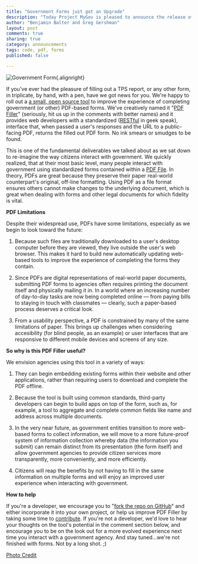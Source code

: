 ```yaml
---
title: "Government Forms just got an Upgrade"
description: "Today Project MyGov is pleased to announce the release of a small, open source tool to improve the experience of completing government (or other) PDF-based forms"
author: "Benjamin Balter and Greg Gershman"
layout: post
comments: true
sharing: true
category: announcements
tags: code, pdf, forms
published: false

---
```


![Government Form](http://presidential-innovation-fellows.github.com/mygov/images/content/form.jpg){.alignright} 

If you've ever had the pleasure of filling out a TPS report, or any other form, in triplicate, by hand, with a pen, have we got news for you. We're happy to roll out a [a small, open source tool](https://github.com/GSA-OCSIT/pdf-filler) to improve the experience of completing government (or other) PDF-based forms. We've creatively named it "[PDF Filler](https://github.com/GSA-OCSIT/pdf-filler)" (seriously, hit us up in the comments with better names) and it provides web developers with a standardized ([RESTful](http://en.wikipedia.org/wiki/Representational_state_transfer) in geek speak), interface that, when passed a user's responses and the URL to a public-facing PDF, returns the filled out PDF form. No ink smears or smudges to be found.

This is one of the fundamental deliverables we talked about as we sat down to re-imagine the way citizens interact with government. We quickly realized, that at their most basic level, many people interact with government using standardized forms contained within a [PDF File](http://en.wikipedia.org/wiki/Portable_Document_Format). In theory, PDFs are great because they preserve their paper real-world counterpart's original, off-line formatting. Using PDF as a file format ensures others cannot make changes to the underlying document, which is great when dealing with forms and other legal documents for which fidelity is vital.

**PDF Limitations**

Despite their widespread use, PDFs have some limitations, especially as we begin to look toward the future:

1. Because such files are traditionally downloaded to a user's desktop computer before they are viewed, they live outside the user's web browser. This makes it hard to build new automatically updating web-based tools to improve the experience of completing the forms they contain.

2. Since PDFs are digital representations of real-world paper documents, submitting PDF forms to agencies often requires printing the document itself and physically mailing it in. In a world where an increasing number of day-to-day tasks are now being completed online — from paying bills to staying in touch with classmates — clearly, such a paper-based process deserves a critical look.

3. From a usability perspective, a PDF is constrained by many of the same limitations of paper. This brings up challenges when considering accesibility (for blind people, as an example) or user interfaces that are responsive to different mobile devices and screens of any size. 

**So why is this PDF Filler useful?**

We envision agencies using this tool in a variety of ways:

1. They can begin embedding existing forms within their website and other applications, rather than requiring users to download and complete the PDF offline. 

2. Because the tool is built using common standards, third-party developers can begin to build apps on top of the form, such as, for example, a tool to aggregate and complete common fields like name and address across multiple documents.

3. In the very near future, as government entities transition to more web-based forms to collect information, we will move to a more future-proof system of information collection whereby data (the information you submit) can remain distinct from its presentation (the form itself) and allow government agencies to provide citizen services more transparently, more conveniently, and more efficiently.

4. Citizens will reap the benefits by not having to fill in the same information on multiple forms and will enjoy an improved user experience when interacting with government.

**How to help**

If you're a developer, we encourage you to "[fork the repo on GitHub](https://github.com/GSA-OCSIT/pdf-filler)" and either incorporate it into your own project, or help us improve PDF Filler by taking some time to [contribute](https://github.com/GSA-OCSIT/pdf-filler#contributing). If you're not a developer, we'd love to hear your thoughts on the tool's potential in the comment section below, and encourage you to be on the look out for a more evolved experience next time you interact with a government agency. And stay tuned...we're not finished with forms.  Not by a long shot. ;)

[Photo Credit](http://www.flickr.com/photos/9731367@N02/6988157282/)